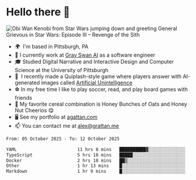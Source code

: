<!--
**GameDog9988/GameDog9988** is a ✨ _special_ ✨ repository because its `README.md` (this file) appears on your GitHub profile.

Here are some ideas to get you started:

- 🔭 I’m currently working on ...
- 🌱 I’m currently learning ...
- 👯 I’m looking to collaborate on ...
- 🤔 I’m looking for help with ...
- 💬 Ask me about ...
- 📫 How to reach me: ...
- 😄 Pronouns: ...
- ⚡ Fun fact: ...
-->



Hello there 👋
==================================

![Obi Wan Kenobi from Star Wars jumping down and greeting General Grievous in Star Wars: Episode III – Revenge of the Sith](https://github.com/agrattan0820/agrattan0820/assets/51346343/689e56eb-29be-46a5-a079-28ea727b5f7e)


- 🌍  I'm based in Pittsburgh, PA
- 🦢  I currently work at [Gray Swan AI](https://www.grayswan.ai) as a software engineer
- 🎓  Studied Digital Narrative and Interactive Design and Computer Science at the University of Pittsburgh
- 👾  I recently made a Quiplash-style game where players answer with AI-generated images called [Artificial Unintelligence](https://github.com/agrattan0820/artificial-unintelligence)
- ⚽  In my free time I like to play soccer, read, and play board games with friends
- 🥣  My favorite cereal combination is Honey Bunches of Oats and Honey Nut Cheerios 😋
- 🖥️  See my portfolio at [agattan.com](http://agrattan.com/)
- 📫  You can contact me at [alex@grattan.me](mailto:alex@grattan.me)

<!--START_SECTION:waka-->

```txt
From: 05 October 2025 - To: 12 October 2025

YAML                       11 hrs 8 mins   ██████████▓░░░░░░░░░░░░░░   42.24 %
TypeScript                 5 hrs 18 mins   █████░░░░░░░░░░░░░░░░░░░░   20.09 %
Docker                     2 hrs 18 mins   ██▒░░░░░░░░░░░░░░░░░░░░░░   08.76 %
Other                      1 hr 13 mins    █░░░░░░░░░░░░░░░░░░░░░░░░   04.63 %
Markdown                   1 hr 9 mins     █░░░░░░░░░░░░░░░░░░░░░░░░   04.39 %
```

<!--END_SECTION:waka-->
